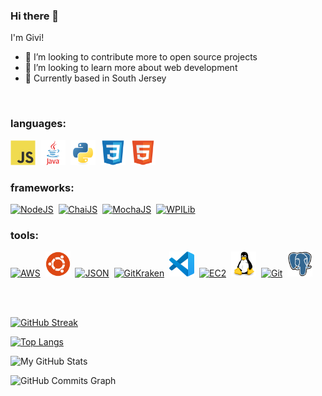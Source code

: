 ### Hi there 👋

I'm Givi!

- 👯 I’m looking to contribute more to open source projects
- 🤔 I’m looking to learn more about web development
- 🌱 Currently based in South Jersey

<br>

### languages:
<p>
  <a href="https://en.wikipedia.org/wiki/JavaScript"><img src="https://github.com/devicons/devicon/blob/master/icons/javascript/javascript-original.svg" title="JavaScript" alt="JavaScript" width="40" height="40"/></a>&nbsp;
  <a href="https://www.java.com/en/"><img src="https://github.com/devicons/devicon/blob/master/icons/java/java-original-wordmark.svg" title="Java" alt="Java" width="40" height="40"/></a>&nbsp;
  <a href="https://www.python.org/"><img src="https://github.com/devicons/devicon/blob/master/icons/python/python-original.svg" title="Python" alt="Python" width="40" height="40"/></a>&nbsp;
  <a href="https://en.wikipedia.org/wiki/CSS"><img src="https://github.com/devicons/devicon/blob/master/icons/css3/css3-original.svg" title="CSS" alt="CSS" width="40" height="40"/></a>&nbsp;
  <a href="https://en.wikipedia.org/wiki/HTML"><img src="https://github.com/devicons/devicon/blob/master/icons/html5/html5-original.svg" title="HTML" alt="HTML" width="40" height="40"/></a>&nbsp;
</p>

### frameworks:
<p>
  <a href="https://nodejs.org/en"><img src="https://cdn-icons-png.flaticon.com/512/5968/5968322.png" title="NodeJS" alt="NodeJS" width="40" height="40"/></a>&nbsp;
  <a href="https://www.chaijs.com/"><img src="https://avatars.githubusercontent.com/u/1515293?s=200&v=4" title="ChaiJS" alt="ChaiJS" width="40" height="40"/></a>&nbsp;
  <a href="https://mochajs.org/"><img src="https://camo.githubusercontent.com/58045a79a69afea4cab1cea6def6d911fba3956cf5fd683addf41c032aa64088/68747470733a2f2f636c6475702e636f6d2f78465646784f696f41552e737667" title="MochaJS" alt="MochaJS" width="40" height="40"/></a>&nbsp;
  <a href="https://wpilib.org/"><img src="https://images.squarespace-cdn.com/content/v1/5d4b06a67cd3580001ded283/1565198481601-L50L62A0MO6KS6XHSY3P/WPILibDev.png" title="WPILib" alt="WPILib" width="40" height="40"/></a>&nbsp;
</p>

### tools:
<p>
  <a href="https://aws.amazon.com/"><img src="https://customcodefactory.com/wp-content/uploads/2019/12/aws-app-icon.jpg" title="AWS" alt="AWS" width="40" height="40"/></a>&nbsp;
  <a href="https://ubuntu.com/"><img src="https://github.com/devicons/devicon/blob/master/icons/ubuntu/ubuntu-plain.svg" title="Ubuntu" alt="Ubuntu" width="40" height="40"/></a>&nbsp;
  <a href="https://www.json.org/json-en.html"><img src="https://upload.wikimedia.org/wikipedia/commons/thumb/c/c9/JSON_vector_logo.svg/800px-JSON_vector_logo.svg.png" title="JSON" alt="JSON" width="40" height="40"/></a>&nbsp;
  <a href="https://www.gitkraken.com/"><img src="https://www.gitkraken.com/wp-content/uploads//2021/06/gitkraken-keif-mono-teal-sq.svg" title="GitKraken" alt="GitKraken" width="40" height="40"/></a>&nbsp;
  <a href="https://code.visualstudio.com/"><img src="https://github.com/devicons/devicon/blob/master/icons/vscode/vscode-original.svg" title="VSCode" alt="VSCode" width="40" height="40"/></a>&nbsp;
  <a href="https://aws.amazon.com/pm/ec2/?trk=36c6da98-7b20-48fa-8225-4784bced9843&sc_channel=ps&ef_id=CjwKCAjwrdmhBhBBEiwA4Hx5g2Uhkxzo3R2edztk5dkALqP5ZgNmIPJGZ280ptUNOsvCO2hDlPsHvRoCrTUQAvD_BwE:G:s&s_kwcid=AL!4422!3!467723097970!e!!g!!ec2!11198711716!118263955828"><img src="https://upload.wikimedia.org/wikipedia/commons/thumb/b/b9/AWS_Simple_Icons_Compute_Amazon_EC2_Instances.svg/1200px-AWS_Simple_Icons_Compute_Amazon_EC2_Instances.svg.png" title="EC2" alt="EC2" width="40" height="40"/></a>&nbsp;
  <a href="https://www.linux.org/"><img src="https://github.com/devicons/devicon/blob/master/icons/linux/linux-original.svg" title="Linux" alt="Linux" width="40" height="40"/></a>&nbsp;
  <a href="https://git-scm.com/"><img src="https://git-scm.com/images/logos/downloads/Git-Icon-1788C.png" title="Git" alt="Git" width="40" height="40"/></a>&nbsp;
  <a href="https://www.postgresql.org/"><img src="https://github.com/devicons/devicon/blob/master/icons/postgresql/postgresql-original.svg" title="PostgreSQL" alt="PostgreSQL" width="40" height="40"/></a>&nbsp;
</p>

<br><br>


[![GitHub Streak](http://github-readme-streak-stats.herokuapp.com?user=givikuna&theme=dark&background=000000)](https://git.io/streak-stats)

[![Top Langs](https://github-readme-stats.vercel.app/api/top-langs/?username=givikuna&layout=compact&theme=vision-friendly-dark)](https://github.com/anuraghazra/github-readme-stats)

![My GitHub Stats](https://github-readme-stats.vercel.app/api/?username=givikuna&count_private=true&theme=tokyonight&showicons=true)

<img src="https://github-readme-activity-graph.cyclic.app/graph?username=givikuna&bg_color=1c1917&color=FFF&line=0891b2&point=0000FF&area_color=000&area=true&hide_border=true&custom_title=GitHub%20Commits%20Graph" alt="GitHub Commits Graph" />



<!--
**givikuna/givikuna** is a ✨ _special_ ✨ repository because its `README.md` (this file) appears on your GitHub profile.

Here are some ideas to get you started:

- 🔭 I’m currently working on ...
- 🌱 I’m currently learning ...
- 👯 I’m looking to collaborate on ...
- 🤔 I’m looking for help with ...
- 💬 Ask me about ...
- 📫 How to reach me: ...
- 😄 Pronouns: ...
- ⚡ Fun fact: ...
-->
